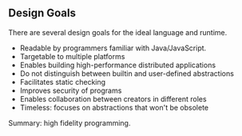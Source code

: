 Design Goals
------------

There are several design goals for the ideal language and runtime.

 * Readable by programmers familiar with Java/JavaScript.
 * Targetable to multiple platforms
 * Enables building high-performance distributed applications
 * Do not distinguish between builtin and user-defined abstractions
 * Facilitates static checking
 * Improves security of programs
 * Enables collaboration between creators in different roles
 * Timeless: focuses on abstractions that won't be obsolete

Summary: high fidelity programming.
